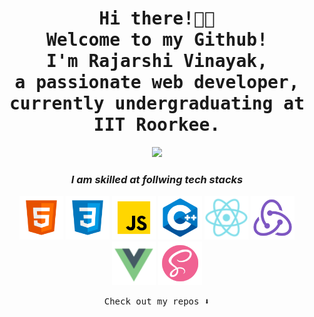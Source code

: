 <h1 align="center"><samp>Hi there!👋🏾 <br>Welcome to my Github! <br> I'm <b>Rajarshi Vinayak</b>,<br> a passionate web developer, currently undergraduating at <br>IIT Roorkee. </samp></h1>

<p align="center">
  <img width="250" src="https://media.giphy.com/media/jIgXf4hgbHCeKiXpvt/giphy.gif">
</p>

<h3 align="center"><i>I am skilled at follwing tech stacks</i></h3>

<p align="center">
<img src="html.png" alt="html" width="70" height="70">
<img src="css.png" alt="css" width="70" height="70">
<img src="javascript.png" alt="javascript" width="70" height="70">
<img src="cpp.png" alt="cpp" width="70" height="70">
<img src="react.png" alt="react" width="70" height="70">
<img src="redux.png" alt="redux" width="70" height="70">
<img src="vue.png" alt="vue" width="70" height="70">
<img src="sass.png" alt="sass" width="70" height="70">
</p>


<p align="center"><samp>
Check out my repos ⬇️  
  </samp>
</p>

<!-- ![](https://visitor-badge.glitch.me/badge?page_id=ari-hacks.ari-hacks)
 -->
<!--
**ari-hacks/ari-hacks** is a ✨ _special_ ✨ repository because its `README.md` (this file) appears on your GitHub profile.

Here are some ideas to get you started:

- 🔭 I’m currently working on ...
- 🌱 I’m currently learning ...
- 👯 I’m looking to collaborate on ...
- 🤔 I’m looking for help with ...
- 💬 Ask me about ...
- 📫 How to reach me: ...
- 😄 Pronouns: ...
- ⚡ Fun fact: ...
-->
